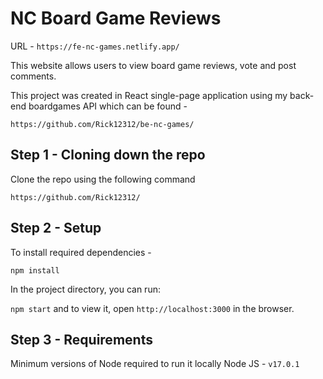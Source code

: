 # NC Board Game Reviews

URL - `https://fe-nc-games.netlify.app/`

This website allows users to view board game reviews, vote and post comments.

This project was created in React single-page application using my back-end boardgames API which can be found -

`https://github.com/Rick12312/be-nc-games/`

## Step 1 - Cloning down the repo

Clone the repo using the following command

`https://github.com/Rick12312/`

## Step 2 - Setup

To install required dependencies -

`npm install`

In the project directory, you can run:

`npm start` and to view it, open `http://localhost:3000` in the browser.

## Step 3 - Requirements

Minimum versions of Node required to run it locally
Node JS - `v17.0.1`
